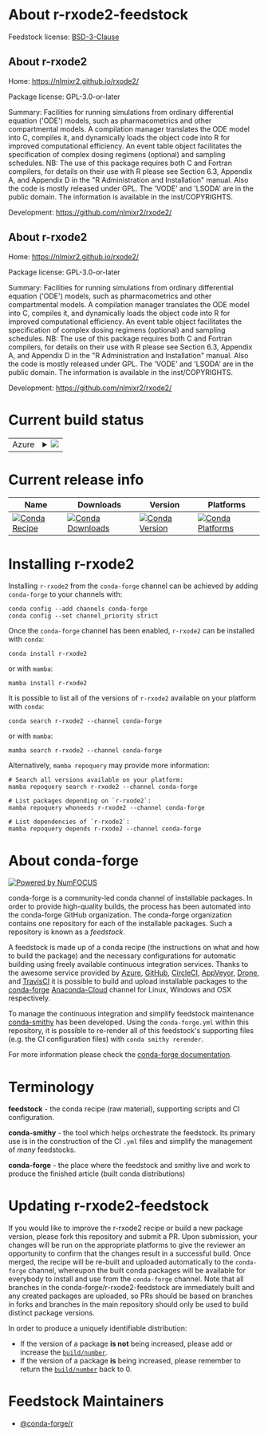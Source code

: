 About r-rxode2-feedstock
========================

Feedstock license: [BSD-3-Clause](https://github.com/conda-forge/r-rxode2-feedstock/blob/main/LICENSE.txt)


About r-rxode2
--------------

Home: https://nlmixr2.github.io/rxode2/

Package license: GPL-3.0-or-later

Summary: Facilities for running simulations from ordinary differential equation ('ODE') models, such as pharmacometrics and other compartmental models.  A compilation manager translates the ODE model into C, compiles it, and dynamically loads the object code into R for improved computational efficiency.  An event table object facilitates the specification of complex dosing regimens (optional) and sampling schedules.  NB: The use of this package requires both C and Fortran compilers, for details on their use with R please see Section 6.3, Appendix A, and Appendix D in the "R Administration and Installation" manual. Also the code is mostly released under GPL.  The 'VODE' and 'LSODA' are in the public domain.  The information is available in the inst/COPYRIGHTS.

Development: https://github.com/nlmixr2/rxode2/

About r-rxode2
--------------

Home: https://nlmixr2.github.io/rxode2/

Package license: GPL-3.0-or-later

Summary: Facilities for running simulations from ordinary differential equation ('ODE') models, such as pharmacometrics and other compartmental models.  A compilation manager translates the ODE model into C, compiles it, and dynamically loads the object code into R for improved computational efficiency.  An event table object facilitates the specification of complex dosing regimens (optional) and sampling schedules.  NB: The use of this package requires both C and Fortran compilers, for details on their use with R please see Section 6.3, Appendix A, and Appendix D in the "R Administration and Installation" manual. Also the code is mostly released under GPL.  The 'VODE' and 'LSODA' are in the public domain.  The information is available in the inst/COPYRIGHTS.

Development: https://github.com/nlmixr2/rxode2/

Current build status
====================


<table>
    
  <tr>
    <td>Azure</td>
    <td>
      <details>
        <summary>
          <a href="https://dev.azure.com/conda-forge/feedstock-builds/_build/latest?definitionId=20522&branchName=main">
            <img src="https://dev.azure.com/conda-forge/feedstock-builds/_apis/build/status/r-rxode2-feedstock?branchName=main">
          </a>
        </summary>
        <table>
          <thead><tr><th>Variant</th><th>Status</th></tr></thead>
          <tbody><tr>
              <td>linux_64_r_base4.2</td>
              <td>
                <a href="https://dev.azure.com/conda-forge/feedstock-builds/_build/latest?definitionId=20522&branchName=main">
                  <img src="https://dev.azure.com/conda-forge/feedstock-builds/_apis/build/status/r-rxode2-feedstock?branchName=main&jobName=linux&configuration=linux%20linux_64_r_base4.2" alt="variant">
                </a>
              </td>
            </tr><tr>
              <td>linux_64_r_base4.3</td>
              <td>
                <a href="https://dev.azure.com/conda-forge/feedstock-builds/_build/latest?definitionId=20522&branchName=main">
                  <img src="https://dev.azure.com/conda-forge/feedstock-builds/_apis/build/status/r-rxode2-feedstock?branchName=main&jobName=linux&configuration=linux%20linux_64_r_base4.3" alt="variant">
                </a>
              </td>
            </tr><tr>
              <td>osx_64_r_base4.2</td>
              <td>
                <a href="https://dev.azure.com/conda-forge/feedstock-builds/_build/latest?definitionId=20522&branchName=main">
                  <img src="https://dev.azure.com/conda-forge/feedstock-builds/_apis/build/status/r-rxode2-feedstock?branchName=main&jobName=osx&configuration=osx%20osx_64_r_base4.2" alt="variant">
                </a>
              </td>
            </tr><tr>
              <td>osx_64_r_base4.3</td>
              <td>
                <a href="https://dev.azure.com/conda-forge/feedstock-builds/_build/latest?definitionId=20522&branchName=main">
                  <img src="https://dev.azure.com/conda-forge/feedstock-builds/_apis/build/status/r-rxode2-feedstock?branchName=main&jobName=osx&configuration=osx%20osx_64_r_base4.3" alt="variant">
                </a>
              </td>
            </tr><tr>
              <td>win_64</td>
              <td>
                <a href="https://dev.azure.com/conda-forge/feedstock-builds/_build/latest?definitionId=20522&branchName=main">
                  <img src="https://dev.azure.com/conda-forge/feedstock-builds/_apis/build/status/r-rxode2-feedstock?branchName=main&jobName=win&configuration=win%20win_64_" alt="variant">
                </a>
              </td>
            </tr>
          </tbody>
        </table>
      </details>
    </td>
  </tr>
</table>

Current release info
====================

| Name | Downloads | Version | Platforms |
| --- | --- | --- | --- |
| [![Conda Recipe](https://img.shields.io/badge/recipe-r--rxode2-green.svg)](https://anaconda.org/conda-forge/r-rxode2) | [![Conda Downloads](https://img.shields.io/conda/dn/conda-forge/r-rxode2.svg)](https://anaconda.org/conda-forge/r-rxode2) | [![Conda Version](https://img.shields.io/conda/vn/conda-forge/r-rxode2.svg)](https://anaconda.org/conda-forge/r-rxode2) | [![Conda Platforms](https://img.shields.io/conda/pn/conda-forge/r-rxode2.svg)](https://anaconda.org/conda-forge/r-rxode2) |

Installing r-rxode2
===================

Installing `r-rxode2` from the `conda-forge` channel can be achieved by adding `conda-forge` to your channels with:

```
conda config --add channels conda-forge
conda config --set channel_priority strict
```

Once the `conda-forge` channel has been enabled, `r-rxode2` can be installed with `conda`:

```
conda install r-rxode2
```

or with `mamba`:

```
mamba install r-rxode2
```

It is possible to list all of the versions of `r-rxode2` available on your platform with `conda`:

```
conda search r-rxode2 --channel conda-forge
```

or with `mamba`:

```
mamba search r-rxode2 --channel conda-forge
```

Alternatively, `mamba repoquery` may provide more information:

```
# Search all versions available on your platform:
mamba repoquery search r-rxode2 --channel conda-forge

# List packages depending on `r-rxode2`:
mamba repoquery whoneeds r-rxode2 --channel conda-forge

# List dependencies of `r-rxode2`:
mamba repoquery depends r-rxode2 --channel conda-forge
```


About conda-forge
=================

[![Powered by
NumFOCUS](https://img.shields.io/badge/powered%20by-NumFOCUS-orange.svg?style=flat&colorA=E1523D&colorB=007D8A)](https://numfocus.org)

conda-forge is a community-led conda channel of installable packages.
In order to provide high-quality builds, the process has been automated into the
conda-forge GitHub organization. The conda-forge organization contains one repository
for each of the installable packages. Such a repository is known as a *feedstock*.

A feedstock is made up of a conda recipe (the instructions on what and how to build
the package) and the necessary configurations for automatic building using freely
available continuous integration services. Thanks to the awesome service provided by
[Azure](https://azure.microsoft.com/en-us/services/devops/), [GitHub](https://github.com/),
[CircleCI](https://circleci.com/), [AppVeyor](https://www.appveyor.com/),
[Drone](https://cloud.drone.io/welcome), and [TravisCI](https://travis-ci.com/)
it is possible to build and upload installable packages to the
[conda-forge](https://anaconda.org/conda-forge) [Anaconda-Cloud](https://anaconda.org/)
channel for Linux, Windows and OSX respectively.

To manage the continuous integration and simplify feedstock maintenance
[conda-smithy](https://github.com/conda-forge/conda-smithy) has been developed.
Using the ``conda-forge.yml`` within this repository, it is possible to re-render all of
this feedstock's supporting files (e.g. the CI configuration files) with ``conda smithy rerender``.

For more information please check the [conda-forge documentation](https://conda-forge.org/docs/).

Terminology
===========

**feedstock** - the conda recipe (raw material), supporting scripts and CI configuration.

**conda-smithy** - the tool which helps orchestrate the feedstock.
                   Its primary use is in the construction of the CI ``.yml`` files
                   and simplify the management of *many* feedstocks.

**conda-forge** - the place where the feedstock and smithy live and work to
                  produce the finished article (built conda distributions)


Updating r-rxode2-feedstock
===========================

If you would like to improve the r-rxode2 recipe or build a new
package version, please fork this repository and submit a PR. Upon submission,
your changes will be run on the appropriate platforms to give the reviewer an
opportunity to confirm that the changes result in a successful build. Once
merged, the recipe will be re-built and uploaded automatically to the
`conda-forge` channel, whereupon the built conda packages will be available for
everybody to install and use from the `conda-forge` channel.
Note that all branches in the conda-forge/r-rxode2-feedstock are
immediately built and any created packages are uploaded, so PRs should be based
on branches in forks and branches in the main repository should only be used to
build distinct package versions.

In order to produce a uniquely identifiable distribution:
 * If the version of a package **is not** being increased, please add or increase
   the [``build/number``](https://docs.conda.io/projects/conda-build/en/latest/resources/define-metadata.html#build-number-and-string).
 * If the version of a package **is** being increased, please remember to return
   the [``build/number``](https://docs.conda.io/projects/conda-build/en/latest/resources/define-metadata.html#build-number-and-string)
   back to 0.

Feedstock Maintainers
=====================

* [@conda-forge/r](https://github.com/conda-forge/r/)


<!-- dummy commit to enable rerendering -->

